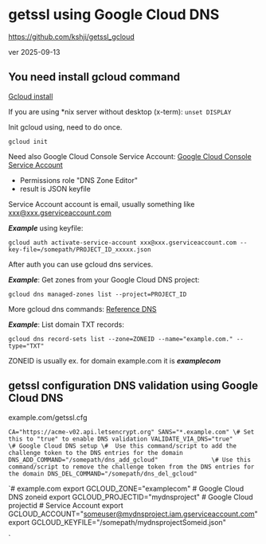 # getssl using Google Cloud DNS

https://github.com/kshji/getssl_gcloud

ver 2025-09-13

## You need install gcloud command

[Gcloud install](gle.com/sdk/docs/install)

If you are using *nix server without desktop (x-term):
`
     unset DISPLAY
`

Init gcloud using, need to do once.

`
gcloud init
`

Need also Google Cloud Console Service Account:
[Google Cloud Console Service Account](https://console.cloud.google.com/projectselector2/iam-admin/serviceaccounts )

* Permissions role "DNS Zone Editor"
* result is JSON keyfile

Service Account  account is email, usually something like  xxx@xxx.gserviceaccount.com

***Example*** using keyfile:

`
gcloud auth activate-service-account xxx@xxx.gserviceaccount.com --key-file=/somepath/PROJECT_ID_xxxxx.json
`

After auth you can use gcloud dns services.

***Example***: Get zones from your Google Cloud DNS project:

`gcloud dns managed-zones list --project=PROJECT_ID`

More gcloud dns commands: [Reference DNS](https://google.com/sdk/gcloud/reference/dns)

***Example***: List domain TXT records:

`gcloud dns record-sets list --zone=ZONEID --name="example.com." --type="TXT" `

ZONEID is usually ex. for domain example.com it is ***examplecom***

## getssl configuration DNS validation using Google Cloud DNS

example.com/getssl.cfg

`CA="https://acme-v02.api.letsencrypt.org"
SANS="*.example.com"
\# Set this to "true" to enable DNS validation
VALIDATE_VIA_DNS="true"             
\# Google Cloud DNS setup
\#  Use this command/script to add the challenge token to the DNS entries for the domain
DNS_ADD_COMMAND="/somepath/dns_add_gcloud"              
\# Use this command/script to remove the challenge token from the DNS entries for the domain
DNS_DEL_COMMAND="/somepath/dns_del_gcloud"              `

`\# example.com
export GCLOUD_ZONE="examplecom"          # Google Cloud DNS zoneid
export GCLOUD_PROJECTID="mydnsproject"   # Google Cloud projectid
\# Service Account
export GCLOUD_ACCOUNT="someuser@mydnsproject.iam.gserviceaccount.com"  
export GCLOUD_KEYFILE="/somepath/mydnsprojectSomeid.json"

`

